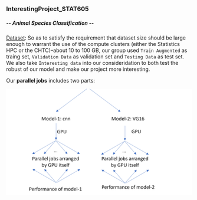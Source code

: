 ### InterestingProject_STAT605

##### -- Animal Species Classification --

[Dataset](https://www.kaggle.com/datasets/utkarshsaxenadn/animal-image-classification-dataset/data): So as to satisfy the requirement that dataset size should be large enough to warrant the use of the compute clusters (either the Statistics HPC or the CHTC)–about 10 to 100 GB, our group used `Train Augmented` as traing set, `Validation Data` as validation set and `Testing Data` as test set. We also take `Interesting data` into our consideridation to both test the robust of our model and make our project more interesting.

Our **parallel jobs** includes two parts:

![parallel-job](report-figures/parallel-jobs.png)
